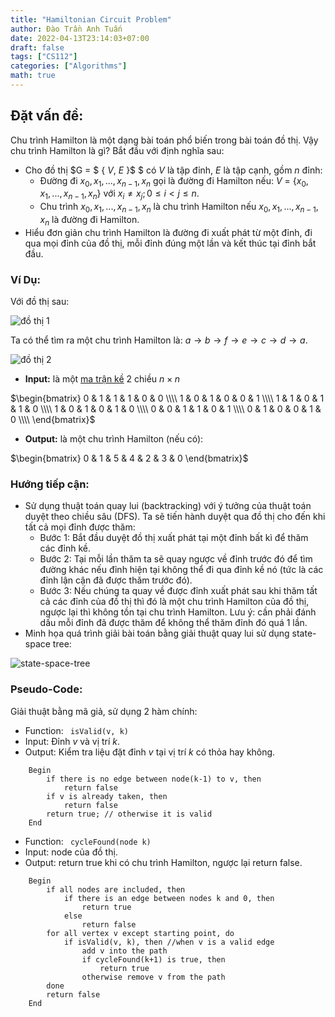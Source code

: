 ```yaml
---
title: "Hamiltonian Circuit Problem"
author: Đào Trần Anh Tuấn
date: 2022-04-13T23:14:03+07:00
draft: false
tags: ["CS112"]
categories: ["Algorithms"]
math: true
---
```

## Đặt vấn đề:

Chu trình Hamilton là một dạng bài toán phổ biến trong bài toán đồ thị. Vậy chu trình Hamilton là gì? Bắt đầu với định nghĩa sau:
- Cho đồ thị $G = $ { $V$, $E$ }$ $ có $V$ là tập đỉnh, $E$ là tập cạnh, gồm $n$ đỉnh:
    - Đường đi $x_0, x_1, ..., x_{n-1}, x_{n}$ gọi là đường đi Hamilton nếu: $V$ = {$x_0, x_1,...,x_{n-1}, x_n$} với $x_i \not = x_j; 0 \leq i < j \leq n.$
    - Chu trình $x_0, x_1,..., x_{n-1}, x_n$ là chu trình Hamilton nếu $x_0, x_1,..., x_{n-1}, x_n$ là đường đi Hamilton.
- Hiểu đơn giản chu trình Hamilton là đường đi xuất phát từ một đỉnh, đi qua mọi đỉnh của đồ thị, mỗi đỉnh đúng một lần và kết thúc tại đỉnh bắt đầu.

### Ví Dụ:
Với đồ thị sau:

![đồ thị 1](/images/CS112/CompletedSearch-Backtracking/HamiltonianCycle/dothihamilton1.png)

Ta có thể tìm ra một chu trình Hamilton là: $a \to b \to f \to e \to c \to d \to a.$

![đồ thị 2](/images/CS112/CompletedSearch-Backtracking/HamiltonianCycle/dothihamilton2.png)

- **Input:** là một [ma trận kề](https://vi.wikipedia.org/wiki/Ma_tr%E1%BA%ADn_k%E1%BB%81) 2 chiều $n \times n$

$\begin{bmatrix}
   0 & 1 & 1 & 1 & 0 & 0 \\\\
   1 & 0 & 1 & 0 & 0 & 1 \\\\
   1 & 1 & 0 & 1 & 1 & 0 \\\\
   1 & 0 & 1 & 0 & 1 & 0 \\\\
   0 & 0 & 1 & 1 & 0 & 1 \\\\
   0 & 1 & 0 & 0 & 1 & 0 \\\\
\end{bmatrix}$

- **Output:** là một chu trình Hamilton (nếu có):

$\begin{bmatrix}
   0 & 1 & 5 & 4 & 2 & 3 & 0
\end{bmatrix}$

### Hướng tiếp cận:
- Sử dụng thuật toán quay lui (backtracking) với ý tưởng của thuật toán duyệt theo chiều sâu (DFS). Ta sẽ tiến hành duyệt qua đồ thị cho đến khi tất cả mọi đỉnh được thăm:
    - Bước 1: Bắt đầu duyệt đồ thị xuất phát tại một đỉnh bất kì để thăm các đỉnh kề.
    - Bước 2: Tại mỗi lần thăm ta sẽ quay ngược về đỉnh trước đó để tìm đường khác nếu đỉnh hiện tại không thể đi qua đỉnh kề nó (tức là các đỉnh lận cận đã được thăm trước đó).
    - Bước 3: Nếu chúng ta quay về được đỉnh xuất phát sau khi thăm tất cả các đỉnh của đồ thị thì đó là một chu trình Hamilton của đồ thị, ngược lại thì không tồn tại chu trình Hamilton. Lưu ý: cần phải đánh dấu mỗi đỉnh đã được thăm để không thể thăm đỉnh đó quá 1 lần.
- Minh họa quá trình giải bài toán bằng giải thuật quay lui sử dụng state-space tree:

![state-space-tree](/images/CS112/CompletedSearch-Backtracking/HamiltonianCycle/state-space-tree.png)

### Pseudo-Code:

Giải thuật bằng mã giả, sử dụng 2 hàm chính:


- Function: ``` isValid(v, k)```
- Input: Đỉnh $v$ và vị trí $k$.
- Output: Kiểm tra liệu đặt đỉnh $v$ tại vị trí $k$ có thỏa hay không.

```
    Begin
        if there is no edge between node(k-1) to v, then
            return false
        if v is already taken, then
            return false
        return true; // otherwise it is valid
    End
```
- Function: ``` cycleFound(node k)```
- Input: node của đồ thị.
- Output: return true khi có chu trình Hamilton, ngược lại return false.

```
    Begin
        if all nodes are included, then
            if there is an edge between nodes k and 0, then
                return true
            else
                return false  
        for all vertex v except starting point, do
            if isValid(v, k), then //when v is a valid edge
                add v into the path
                if cycleFound(k+1) is true, then
                    return true
                otherwise remove v from the path
        done
        return false  
    End
```



